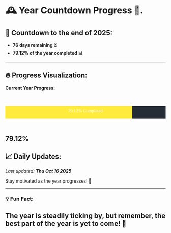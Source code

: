 
# &#x1F570; **Year Countdown Progress** &#x1F389;.

## &#x1F4C5; Countdown to the end of 2025:
- **76 days remaining** &#x23F3;
- **79.12% of the year completed** &#x1F4CA;

---

## &#x1F525; **Progress Visualization**:

**Current Year Progress:**

<br><br>
![Progress Bar](https://raw.githubusercontent.com/dayanidigv/year-countdown-progress/main/progress-bar.svg)
<br><br>

**79.12%**
---

## &#x1F4C8; **Daily Updates**:

_Last updated: **Thu Oct 16 2025**_

Stay motivated as the year progresses! &#x1F680;

--- 

### &#x1F4A1; **Fun Fact:**
The year is steadily ticking by, but remember, the best part of the year is yet to come! &#x1F31F;
---

